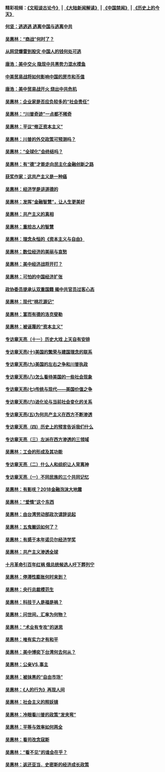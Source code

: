 #### 精彩视频：[《文昭谈古论今》](https://github.com/gfw-breaker/wenzhao/blob/master/README.md?t=11270931) | [《大陆新闻解读》](https://github.com/gfw-breaker/ntdtv-comedy/blob/master/README.md?t=11270931) | [《中国禁闻》](https://github.com/gfw-breaker/ntdtv-news/blob/master/README.md?t=11270931) | [《历史上的今天》](https://github.com/gfw-breaker/today-in-history/blob/master/README.md?t=11270931) 

#### [何坚：逃逃逃 逃离中国与逃离中共](../pages/nsc423/n10592891.md?t=11270931) 

#### [吴惠林：“商战”何时了？](../pages/nsc423/n10573558.md?t=11270931) 

#### [从网贷爆雷到股灾 中国人的钱何处可逃](../pages/nsc423/n10572800.md?t=11270931) 

#### [唐浩：美中交火 隐现中共黑势力混水摸鱼](../pages/nsc423/n10544040.md?t=11270931) 

#### [中美贸易战将如何影响中国的房市和币值](../pages/nsc423/n10543697.md?t=11270931) 

#### [唐浩：美中贸易战开火 烧出中共危机](../pages/nsc423/n10540126.md?t=11270931) 

#### [吴惠林：企业家是否应负较多的“社会责任”](../pages/nsc423/n10535022.md?t=11270931) 

#### [吴惠林：“川普奇迹”一点都不稀奇](../pages/nsc423/n10512808.md?t=11270931) 

#### [吴惠林：平议“修正资本主义”](../pages/nsc423/n10495724.md?t=11270931) 

#### [吴惠林：川普的外交政策可预测吗？](../pages/nsc423/n10462387.md?t=11270931) 

#### [吴惠林：“全球化”会终结吗？](../pages/nsc423/n10452838.md?t=11270931) 

#### [吴惠林：有“德”才能走向民主化金融创新之路](../pages/nsc423/n10432292.md?t=11270931) 

#### [获奖作家：这共产主义是一种癌](../pages/nsc423/n10431541.md?t=11270931) 

#### [吴惠林：经济学是讲道德的](../pages/nsc423/n10398014.md?t=11270931) 

#### [吴惠林：发挥“金融智慧”，让人生更美好](../pages/nsc423/n10375019.md?t=11270931) 

#### [吴惠林：共产主义的真相](../pages/nsc423/n10351394.md?t=11270931) 

#### [吴惠林：重拾古人的智慧](../pages/nsc423/n10337691.md?t=11270931) 

#### [吴惠林：理念永恒的《资本主义与自由》](../pages/nsc423/n10316274.md?t=11270931) 

#### [吴惠林：数位经济的美丽与哀愁](../pages/nsc423/n10292946.md?t=11270931) 

#### [吴惠林：美中经济战将开打？](../pages/nsc423/n10258825.md?t=11270931) 

#### [吴惠林：可怕的中国经济扩张](../pages/nsc423/n10219147.md?t=11270931) 

#### [政协委员提承认双重国籍 揭中共官员过客心态](../pages/nsc423/n10208809.md?t=11270931) 

#### [吴惠林：现代“桃花源记”](../pages/nsc423/n10185234.md?t=11270931) 

#### [吴惠林：富而有德的洛克斐勒](../pages/nsc423/n10142264.md?t=11270931) 

#### [吴惠林：被诬蔑的“资本主义”](../pages/nsc423/n10124816.md?t=11270931) 

#### [专访章天亮（十一）历史大戏 上天自有安排](../pages/nsc423/n10094905.md?t=11270931) 

#### [专访章天亮(十)美国的繁荣与建国理念的联系](../pages/nsc423/n10094899.md?t=11270931) 

#### [专访章天亮(九)美国的左右之争和川普执政](../pages/nsc423/n10094889.md?t=11270931) 

#### [专访章天亮(八)怎么看待美国的一些社会现象](../pages/nsc423/n10094857.md?t=11270931) 

#### [专访章天亮(七)传统与现代——美国价值之争](../pages/nsc423/n10093140.md?t=11270931) 

#### [专访章天亮(六)进化论与当前社会变化的关系](../pages/nsc423/n10092036.md?t=11270931) 

#### [专访章天亮(五)为何共产主义在西方不断渗透](../pages/nsc423/n10083620.md?t=11270931) 

#### [专访章天亮（四）历史上的预言告诉我们什么](../pages/nsc423/n10083606.md?t=11270931) 

#### [专访章天亮（三）左派在西方渗透的三领域](../pages/nsc423/n10081115.md?t=11270931) 

#### [吴惠林：工会的形成及其功能](../pages/nsc423/n10080633.md?t=11270931) 

#### [专访章天亮（二）什么人和组织让人背离神](../pages/nsc423/n10076637.md?t=11270931) 

#### [专访章天亮（一）不同民族的三个共同记忆](../pages/nsc423/n10074188.md?t=11270931) 

#### [吴惠林：有影呒？2018金融泡沫大地震](../pages/nsc423/n10040534.md?t=11270931) 

#### [吴惠林：“爱情”这个东西](../pages/nsc423/n10019423.md?t=11270931) 

#### [吴惠林：由台湾劳动部政次请辞说起](../pages/nsc423/n9979679.md?t=11270931) 

#### [吴惠林：五鬼搬运如何了？](../pages/nsc423/n9925338.md?t=11270931) 

#### [吴惠林：有感于本年诺贝尔经济学奖](../pages/nsc423/n9871883.md?t=11270931) 

#### [吴惠林：共产主义渗透全球](../pages/nsc423/n9812748.md?t=11270931) 

#### [十月革命引百年红祸 俄总统候选人吁下葬列宁](../pages/nsc423/n9810182.md?t=11270931) 

#### [吴惠林：停滞性膨胀何时来到？](../pages/nsc423/n9764136.md?t=11270931) 

#### [吴惠林：央行总裁模范生](../pages/nsc423/n9728134.md?t=11270931) 

#### [吴惠林：科技于人是福是祸？](../pages/nsc423/n9672982.md?t=11270931) 

#### [吴惠林：问世间，汇率为何物？](../pages/nsc423/n9621788.md?t=11270931) 

#### [吴惠林：“术业有专攻”的迷思](../pages/nsc423/n9580363.md?t=11270931) 

#### [吴惠林：唯有实力才有和平](../pages/nsc423/n9529599.md?t=11270931) 

#### [吴惠林：美中博奕下台湾何去何从？](../pages/nsc423/n9483598.md?t=11270931) 

#### [吴惠林：公亲VS.事主](../pages/nsc423/n9425637.md?t=11270931) 

#### [吴惠林：被抹黑的“自由市场”](../pages/nsc423/n9351545.md?t=11270931) 

#### [吴惠林：《人的行为》再现人间](../pages/nsc423/n9296339.md?t=11270931) 

#### [吴惠林：社会主义的照妖镜](../pages/nsc423/n9243460.md?t=11270931) 

#### [吴惠林：冷眼看川普的政策“发夹弯”](../pages/nsc423/n9120684.md?t=11270931) 

#### [吴惠林：平等与效率如何两全](../pages/nsc423/n9075430.md?t=11270931) 

#### [吴惠林：看司改念寇斯](../pages/nsc423/n9024915.md?t=11270931) 

#### [吴惠林：“看不见”的谁会在乎？](../pages/nsc423/n8977488.md?t=11270931) 

#### [吴惠林：返还亚当．史密斯的经济成长政策](../pages/nsc423/n8931896.md?t=11270931) 

